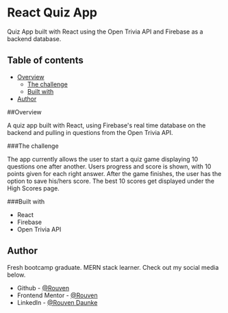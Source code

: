 # React Quiz App

Quiz App built with React using the Open Trivia API and Firebase as a backend database.

## Table of contents

- [Overview](#overview)
  - [The challenge](#the-challenge)
  - [Built with](#built-with)
- [Author](#author)

##Overview

A quiz app built with React, using Firebase's real time database on the backend and pulling in questions from the Open Trivia API.

###The challenge

The app currently allows the user to start a quiz game displaying 10 questions one after another. Users progress and score is shown, with 10 points given for each right answer. After the game finishes, the user has the option to save his/hers score. The best 10 scores get displayed under the High Scores page.

###Built with

- React
- Firebase
- Open Trivia API

## Author

Fresh bootcamp graduate. MERN stack learner.
Check out my social media below.

- Github - [@Rouven](https://github.com/rouven-d)
- Frontend Mentor - [@Rouven](https://www.frontendmentor.io/profile/rouven-d)
- LinkedIn - [@Rouven Daunke](https://www.linkedin.com/in/rouvendaunke/)
